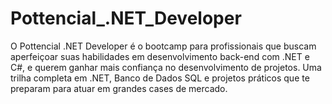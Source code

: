 # Pottencial_.NET_Developer
O Pottencial .NET Developer é o bootcamp para profissionais que buscam aperfeiçoar suas habilidades em desenvolvimento back-end com .NET e C#, e querem ganhar mais confiança no desenvolvimento de projetos. Uma trilha completa em .NET, Banco de Dados SQL e projetos práticos que te preparam para atuar em grandes cases de mercado.
